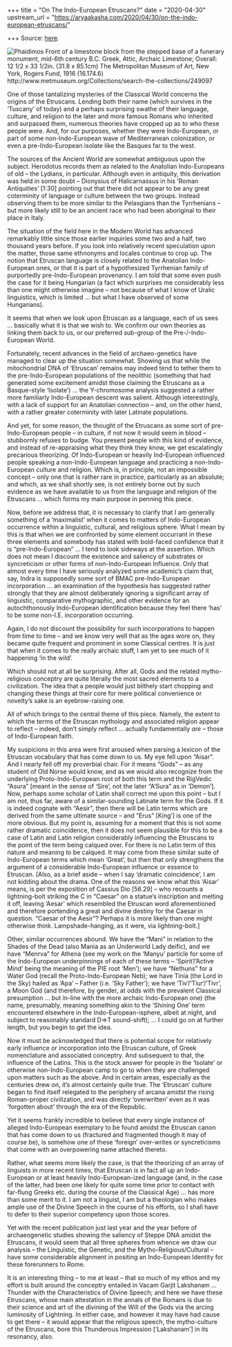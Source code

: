 +++
title = "On The Indo-European Etruscans?"
date = "2020-04-30"
upstream_url = "https://aryaakasha.com/2020/04/30/on-the-indo-european-etruscans/"

+++
Source: [here](https://aryaakasha.com/2020/04/30/on-the-indo-european-etruscans/).

![Phaidimos Front of a limestone block from the stepped base of a
funerary monument, mid-6th century B.C. Greek, Attic, Archaic Limestone;
Overall: 12 1/2 x 33 1/2in. (31.8 x 85.1cm) The Metropolitan Museum of
Art, New York, Rogers Fund, 1916 (16.174.6)
<http://www.metmuseum.org/Collections/search-the-collections/249097>](https://aryaakasha.files.wordpress.com/2020/04/dt361131.jpg?w=1024)

One of those tantalizing mysteries of the Classical World concerns the
origins of the Etruscans. Lending both their name (which survives in the
‘Tuscany’ of today) and a perhaps surprising swathe of their language,
culture, and religion to the later and more famous Romans who inherited
and surpassed them, numerous theories have cropped up as to who these
people were. And, for our purposes, whether they were Indo-European, or
part of some non-Indo-European wave of Mediterranean colonization, or
even a pre-Indo-European isolate like the Basques far to the west.

The sources of the Ancient World are somewhat ambiguous upon the
subject. Herodotus records them as related to the Anatolian
Indo-Europeans of old – the Lydians, in particular. Although even in
antiquity, this derivation was held in some doubt – Dionysius of
Halicarnassus in his ‘Roman Antiquities’ \[1:30\] pointing out that
there did not appear to be any great coterminity of language or culture
between the two groups. Instead observing them to be more similar to the
Pelasgians than the Tyrrhenians – but more likely still to be an ancient
race who had been aboriginal to their place in Italy.

The situation of the field here in the Modern World has advanced
remarkably little since those earlier inquiries some two and a half, two
thousand years before. If you look into relatively recent speculation
upon the matter, those same ethnonyms and locales continue to crop up.
The notion that Etruscan language is closely related to the Anatolian
Indo-European ones, or that it is part of a hypothesized Tyrrhenian
family of purportedly pre-Indo-European provenancy. I am told that some
even push the case for it being Hungarian (a fact which surprises me
considerably less than one might otherwise imagine – not because of what
I know of Uralic linguistics, which is limited … but what I have
observed of some Hungarians).

It seems that when we look upon Etruscan as a language, each of us sees
… basically what it is that we wish to. We confirm our own theories as
linking them back to us, or our preferred sub-group of the
Pre-/-Indo-European World.

Fortunately, recent advances in the field of archaeo-genetics have
managed to clear up the situation somewhat. Showing us that while the
mitochondrial DNA of ‘Etruscan’ remains may indeed tend to tether them
to the pre-Indo-European populations of the neolithic (something that
had generated some excitement amidst those claiming the Etruscans as a
Basque-style ‘Isolate’) … the Y-chromosome analysis suggested a rather
more familiarly Indo-European descent was salient. Although
interestingly, with a lack of support for an Anatolian connection – and,
on the other hand, with a rather greater coterminity with later Latinate
populations.

And yet, for some reason, the thought of the Etruscans as some sort of
pre-Indo-European people – in culture, if not now it would seem in blood
– stubbornly refuses to budge. You present people with this kind of
evidence, and instead of re-appraising what they think they know, we get
escalatingly precarious theorizing. Of Indo-European or heavily
Ind-European influenced people speaking a non-Indo-European language and
practicing a non-Indo-European culture and religion. Which is, in
principle, not an impossible concept – only one that is rather rare in
practice, particularly as an absolute; and which, as we shall shortly
see, is not entirely borne out by such evidence as we have available to
us from the language and religion of the Etruscans … which forms my main
purpose in penning this piece.

Now, before we address that, it is necessary to clarify that I am
generally something of a ‘maximalist’ when it comes to matters of
Indo-European occurrence within a linguistic, cultural, and religious
sphere. What I mean by this is that when we are confronted by some
element occurrant in these three elements and somebody has stated with
bold-faced confidence that it is “pre-Indo-European” … I tend to look
sideways at the assertion. Which does not mean I discount the existence
and saliency of substrates or syncreticism or other forms of
non-Indo-European Influence. Only that almost every time I have
seriously analyzed some academic’s claim that, say, Indra is supposedly
some sort of BMAC pre-Indo-European incorporation … an examination of
the hypothesis has suggested rather strongly that they are almost
deliberately ignoring a significant array of linguistic, comparative
mythographic, and other evidence for an autochthonously Indo-European
identification because they feel there ‘has’ to be some non-I.E.
incorporation occurring.

Again, I do not discount the possibility for such incorporations to
happen from time to time – and we know very well that as the ages wore
on, they became quite frequent and prominent in some Classical centres.
It is just that when it comes to the really archaic stuff, I am yet to
see much of it happening ‘in the wild’.

Which should not at all be surprising. After all, Gods and the related
mytho-religious conceptry are quite literally the most sacred elements
to a civilization. The idea that a people would just blithely start
chopping and changing these things at their core for mere political
convenience or novelty’s sake is an eyebrow-raising one.

All of which brings to the central theme of this piece. Namely, the
extent to which the terms of the Etruscan mythology and associated
religion appear to reflect – indeed, don’t simply reflect … actually
fundamentally *are* – those of Indo-European faith.

My suspicions in this area were first aroused when parsing a lexicon of
the Etruscan vocabulary that has come down to us. My eye fell upon
“Aisar”. And I nearly fell off my proverbial chair. For it means “Gods”
– as any student of Old Norse would know, and as we would also recognize
from the underlying Proto-Indo-European root of both this term and the
RigVedic “Asura” \[meant in the sense of ‘Sire’, not the later “A’Sura”
as in ‘Demon’\]. Now, perhaps some scholar of Latin shall correct me
upon this point – but I am not, thus far, aware of a similar-sounding
Latinate term for the Gods. If it is indeed cognate with “Aesir”, then
there will be Latin terms which are derived from the same ultimate
source – and “Erus” \[King’\] is one of the more obvious. But my point
is, assuming for a moment that this is not some rather dramatic
coincidence, then it does not seem plausible for this to be a case of
Latin and Latin religion considerably influencing the Etruscans to the
point of the term being calqued over. For there is no Latin term of this
nature and meaning to be calqued. It may come from these similar suite
of Indo-European terms which mean ‘Great’, but then that only
strengthens the argument of a considerable Indo-European influence or
essence to Etruscan. \[Also, as a brief aside – when I say ‘dramatic
coincidence’, I am not kidding about the drama. One of the reasons we
know what this ‘Aisar’ means, is per the exposition of Cassius Dio
\[56.29\] – who recounts a lightning-bolt striking the C in “Caesar” on
a statue’s inscription and melting it off, leaving ‘Aesar’ which
resembled the Etruscan word aforementioned and therefore portending a
great and divine destiny for the Caesar in question. “Caesar of the
Aesir”? Perhaps it is more likely than one might otherwise think.
Lampshade-hanging, as it were, via lightning-bolt.\]

Other, similar occurrences abound. We have the “Mani” in relation to the
Shades of the Dead (also Mania as an Underworld Lady deific), and we
have “Menrva” for Athena (see my work on the ‘Manyu’ particle for some
of the Indo-European underpinnings of each of these terms –
‘Spirit’/’Active Mind’ being the meaning of the PIE root ‘Men’); we have
“Nethuns” for a Water God (recall the Proto-Indo-European Neb); we have
Tinia (the Lord in the Sky) hailed as ‘Apa’ – Father (i.e. ‘Sky
Father’); we have ‘Tiv’/’Tiur’/’Tivr’, a Moon God (and therefore, by
gender, at odds with the prevalent Classical presumption … but in-line
with the more archaic Indo-European one) (the name, presumably, meaning
something akin to the ‘Shining One’ term encountered elsewhere in the
Indo-European-isphere, albeit at night, and subject to reasonably
standard D=>T sound-shift); … I could go on at further length, but you
begin to get the idea.

Now it must be acknowledged that there is potential scope for relatively
early influence or incorporation into the Etruscan culture, of Greek
nomenclature and associated conceptry. And subsequent to that, the
influence of the Latins. This is the stock answer for people in the
‘Isolate’ or otherwise non-Indo-European camp to go to when they are
challenged upon matters such as the above. And in certain areas,
especially as the centuries drew on, it’s almost certainly quite true.
The ‘Etruscan’ culture began to find itself relegated to the periphery
of arcana amidst the rising Roman-proper civilization, and was directly
‘overwritten’ even as it was ‘forgotten about’ through the era of the
Republic.

Yet it seems frankly incredible to believe that every single instance of
alleged Indo-European exemplary to be found amidst the Etruscan canon
that has come down to us (fractured and fragmented though it may of
course be), is somehow one of these ‘foreign’ over-writes or
syncreticisms that come with an overpowering name attached thereto.

Rather, what seems more likely the case, is that the theorizing of an
array of linguists in more recent times, that Etruscan *is* in fact all
up an Indo-European or at least heavily Indo-European-ized language
(and, in the case of the latter, had been one likely for quite some time
prior to contact with far-flung Greeks etc. during the course of the
Classical Age) … has more than some merit to it. I am not a linguist, I
am but a theologian who makes ample use of the Divine Speech in the
course of his efforts, so I shall have to defer to their superior
competency upon those scores.

Yet with the recent publication just last year and the year before of
archaeogenetic studies showing the saliency of Steppe DNA amidst the
Etruscans, it would seem that all three spheres from whence we draw our
analysis – the Linguistic, the Genetic, and the Mytho-Religious/Cultural
– have some considerable alignment in positing an Indo-European Identity
for these forerunners to Rome.

It is an interesting thing – to me at least – that so much of my ethos
and my effort is built around the conceptry entailed in Vacam Garjit
Lakshanam … Thunder with the Characteristics of Divine Speech; and here
we have these Etruscans, whose main attestation in the annals of the
Romans is due to their science and art of the divining of the Will of
the Gods via the arcing luminosity of Lightning. In either case, and
however it may have had cause to get there – it would appear that the
religious speech, the mytho-culture of the Etruscans, bore this
Thunderous Impression \[‘Lakshanam’\] in its resonancy, also.
